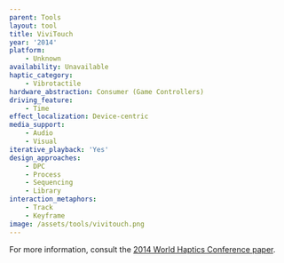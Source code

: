 ```yaml
---
parent: Tools
layout: tool
title: ViviTouch
year: '2014'
platform:
    - Unknown
availability: Unavailable
haptic_category:
    - Vibrotactile
hardware_abstraction: Consumer (Game Controllers)
driving_feature:
    - Time
effect_localization: Device-centric
media_support:
    - Audio
    - Visual
iterative_playback: 'Yes'
design_approaches:
    - DPC
    - Process
    - Sequencing
    - Library
interaction_metaphors:
    - Track
    - Keyframe
image: /assets/tools/vivitouch.png
---
```

For more information, consult the [2014 World Haptics Conference paper](https://doi.org/10.1109/HAPTICS.2014.6775509).

